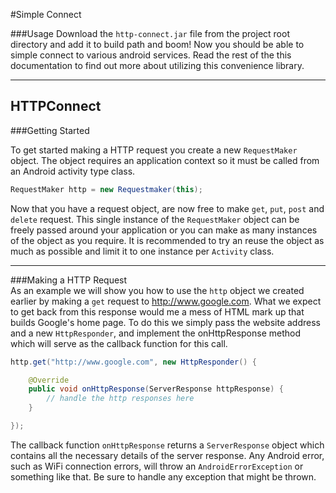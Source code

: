 #Simple Connect

###Usage
Download the ``http-connect.jar`` file from the project root directory and add it to build path and boom! Now you should be able to simple connect to various android services. Read the rest of the this documentation to find out more about utilizing this convenience library.

---

HTTPConnect
---
###Getting Started

To get started making a HTTP request you create a new ```RequestMaker``` object. The object requires an application context so it must be called from an Android activity type class.

```java
RequestMaker http = new Requestmaker(this);
```

Now that you have a request object, are now free to make ``get``, ``put``, ``post`` and ``delete`` request. This single instance of the ``RequestMaker`` object can be freely passed around your application or you can make as many instances of the object as you require. It is recommended to try an reuse the object as much as possible and limit it to one instance per ``Activity`` class.

---

###Making a HTTP Request  
As an example we will show you how to use the ``http`` object we created earlier by making a ``get`` request to http://www.google.com. What we expect to get back from this response would me a mess of HTML mark up that builds Google's home page. To do this we simply pass the website address and a new ``HttpResponder``, and implement the onHttpResponse method which will serve as the callback function for this call.

```java
http.get("http://www.google.com", new HttpResponder() {

    @Override
    public void onHttpResponse(ServerResponse httpResponse) {
        // handle the http responses here
    }

});
```
The callback function ``onHttpResponse`` returns a ``ServerResponse`` object which contains all the necessary details of the server response. Any Android error, such as WiFi connection errors, will throw an ``AndroidErrorException`` or something like that. Be sure to handle any exception that might be thrown.


